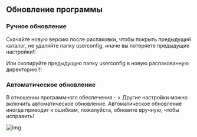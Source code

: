 ## Обновление программы

### Ручное обновление

Скачайте новую версию после распаковки, чтобы покрыть предыдущий каталог, не удаляйте папку userconfig, иначе вы потеряете предыдущие настройки!!

Или скопируйте предыдущую папку userconfig в новую распакованную директорию!!!

### Автоматическое обновление

В отношении программного обеспечения - > Другие настройки можно включить автоматическое обновление. Автоматическое обновление иногда приводит к ошибкам, пожалуйста, обновите вручную, чтобы исправить!

![img](https://image.lunatranslator.org/zh/update.png)